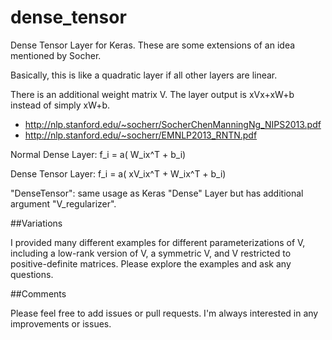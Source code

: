 # dense_tensor
Dense Tensor Layer for Keras. These are some extensions of an idea mentioned by Socher.

Basically, this is like a quadratic layer if all other layers are linear.

There is an additional weight matrix V. The layer output is xVx+xW+b instead of simply xW+b.

* http://nlp.stanford.edu/~socherr/SocherChenManningNg_NIPS2013.pdf
* http://nlp.stanford.edu/~socherr/EMNLP2013_RNTN.pdf

Normal Dense Layer: f_i = a( W_ix^T + b_i)

Dense Tensor Layer: f_i = a( xV_ix^T + W_ix^T + b_i)

"DenseTensor": same usage as Keras "Dense" Layer but has additional argument "V_regularizer".

##Variations

I provided many different examples for different parameterizations of V, including a low-rank version of V,
 a symmetric V, and V restricted to positive-definite matrices. Please explore the examples and ask any questions.
 
 ##Comments
 
 Please feel free to add issues or pull requests. I'm always interested in any improvements or issues.
